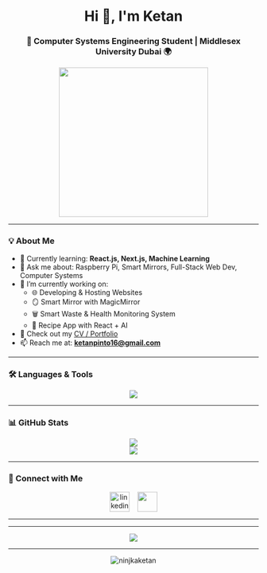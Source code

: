 <h1 align="center">Hi 👋, I'm Ketan</h1>
<h3 align="center">🚀 Computer Systems Engineering Student | Middlesex University Dubai 🌍</h3>



<p align="center">
  <img src="https://media.giphy.com/media/qgQUggAC3Pfv687qPC/giphy.gif" width="300" />
</p>

---

### 💡 About Me

- 🌱 Currently learning: **React.js, Next.js, Machine Learning**
- 💬 Ask me about: Raspberry Pi, Smart Mirrors, Full-Stack Web Dev, Computer Systems
- 🔭 I’m currently working on:
  - 🌐 Developing & Hosting Websites
  - 🪞 Smart Mirror with MagicMirror
  - 🗑️ Smart Waste & Health Monitoring System
  - 🧠 Recipe App with React + AI
- 📄 Check out my [CV / Portfolio](https://ketanpinto.vercel.app/)
- 📫 Reach me at: **ketanpinto16@gmail.com**

---

### 🛠️ Languages & Tools

<p align="center">
  <img src="https://skillicons.dev/icons?i=js,html,css,react,nextjs,nodejs,python,mongodb,arduino,raspberrypi,git,vscode,figma" />
</p>

---

### 📊 GitHub Stats

<p align="center">
  <img src="https://github-readme-stats.vercel.app/api?username=ketanpinto&show_icons=true&theme=tokyonight&hide_border=true" />
  <br/>
  <img src="https://github-readme-streak-stats.herokuapp.com/?user=ketanpinto&theme=tokyonight&hide_border=true" />
  <br/>
  

---

### 🔗 Connect with Me

<p align="center">
  <a href="https://www.linkedin.com/in/ketan-pinto-68085a240/" target="blank"><img align="center" src="https://img.icons8.com/color/48/linkedin.png" alt="linkedin" height="40" /></a>
  &nbsp;&nbsp;
  <a href="mailto:ketanpinto16@gmail.com"><img align="center" src="https://img.icons8.com/color/48/gmail-new.png" height="40" /></a>
</p>

---


---

<p align="center">
  <img src="https://github-profile-trophy.vercel.app/?username=ninjkaketan&theme=radical&margin-w=10&row=2&column=4" />
</p>

---

<p align="center">
  <img src="https://komarev.com/ghpvc/?username=ninjkaketan&label=Profile+Views&color=brightgreen" alt="ninjkaketan" />
</p>
